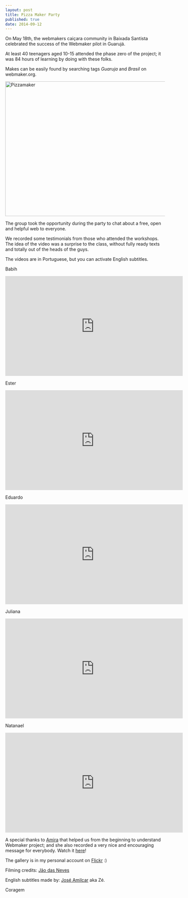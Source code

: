 ```yaml
---
layout: post
title: Pizza Maker Party
published: true
date: 2014-09-12
---
```

On May 18th, the webmakers caiçara community in Baixada Santista celebrated the success of the Webmaker pilot in Guarujá.

At least 40 teenagers aged 10-15 attended the phase zero  of the project; it was 84 hours of learning by doing with these folks.

Makes can be easily found by searching tags _Guaruja_ and _Brasil_ on webmaker.org.

<a data-flickr-embed="true" data-footer="true"  href="https://www.flickr.com/photos/_coragem/albums/72157644989641315" title="Pizzamaker"><img src="https://c6.staticflickr.com/4/3867/14330950181_2c941f6583_z.jpg" width="640" height="425" alt="Pizzamaker"></a><script async src="//embedr.flickr.com/assets/client-code.js" charset="utf-8"></script>

The group took the opportunity during the party to chat about a free, open and helpful web to everyone.

We recorded some testimonials from those who attended the workshops. The idea of the video was a surprise to the class, without fully ready texts and totally out of the heads of the guys.

The videos are in Portuguese, but you can activate English subtitles.

Babih  
<iframe width="560" height="315" src="https://www.youtube.com/embed/6sKvRuphKIE" frameborder="0" allowfullscreen></iframe>

Ester  
<iframe width="560" height="315" src="https://www.youtube.com/embed/O6D_fxZmdx8?list=PLPYuDwrqh5_RlubtITfDoYWZUnrDd6EV6" frameborder="0" allowfullscreen></iframe>

Eduardo  
<iframe width="560" height="315" src="https://www.youtube.com/embed/ewbPUoUPGNw?list=PLPYuDwrqh5_RlubtITfDoYWZUnrDd6EV6" frameborder="0" allowfullscreen></iframe>

Juliana  
<iframe width="560" height="315" src="https://www.youtube.com/embed/WLsb55Dtirs?list=PLPYuDwrqh5_RlubtITfDoYWZUnrDd6EV6" frameborder="0" allowfullscreen></iframe>

Natanael  
<iframe width="560" height="315" src="https://www.youtube.com/embed/QMSPtO_1Jfo?list=PLPYuDwrqh5_RlubtITfDoYWZUnrDd6EV6" frameborder="0" allowfullscreen></iframe>

A special thanks to [Amira](https://twitter.com/amirad) that helped us from the beginning to understand Webmaker project; and she also recorded a very nice and encouraging message for everybody. Watch it [here](https://amira.makes.org/popcorn/2190)!

The gallery is in my personal account on [Flickr](https://www.flickr.com/photos/_coragem/sets/72157644989641315/) :)

Filming credits: [Jão das Neves](https://twitter.com/joaovg)

English subtitles made by: [José Amilcar](mailto:kankrezinho@gmail.com) aka Zé.

Coragem
